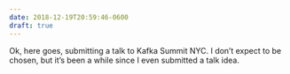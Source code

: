 ```yaml
---
date: 2018-12-19T20:59:46-0600
draft: true
---
```




Ok, here goes, submitting a talk to Kafka Summit NYC. I don’t expect to be chosen, but it’s been a while since I even submitted a talk idea.



